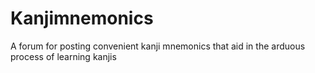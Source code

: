 # Kanjimnemonics
A forum for posting convenient kanji mnemonics that aid in the arduous process of learning kanjis

